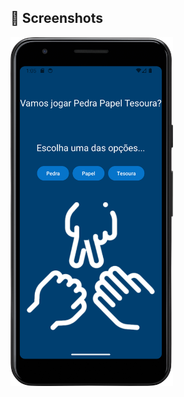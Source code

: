 
## :camera_flash: Screenshots
<!-- You can add more screenshots here if you like -->
<img src="https://github.com/JoaoVitor-Dev/App-Pedra-Papel-Tesoura/blob/main/img_01.png" width=260/> 
